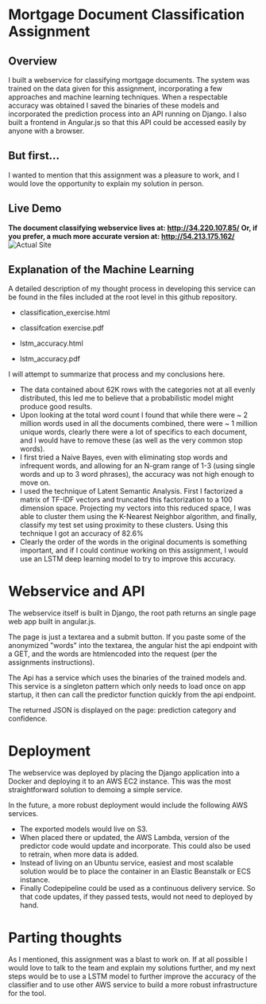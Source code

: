 # Mortgage Document Classification Assignment
## Overview
I built a webservice for classifying mortgage documents. The system was trained on the data given for this assignment, incorporating a few approaches and machine learning techniques. When a respectable accuracy was obtained I saved the binaries of these models and incorporated the prediction process into an API running on Django. I also built a frontend in Angular.js so that this API could be accessed easily by anyone with a browser.

## But first...
I wanted to mention that this assignment was a pleasure to work, and I would love the opportunity to explain my solution in person.

## Live Demo
**The document classifying webservice lives at: http://34.220.107.85/**
**Or, if you prefer, a much more accurate version at: http://54.213.175.162/**
![Actual Site](http://boazreisman.com/images/classifier_demo.png)

## Explanation of the Machine Learning
A detailed description of my thought process in developing this service can be found in the files included at the root level in this github repository.
- classification_exercise.html
- classifcation exercise.pdf

- lstm_accuracy.html
- lstm_accuracy.pdf

I will attempt to summarize that process and my conclusions here.
- The data contained about 62K rows with the categories not at all evenly distributed, this led me to believe that a probabilistic model might produce good results.
- Upon looking at the total word count I found that while there were ~ 2 million words used in all the documents combined, there were ~ 1 million unique words, clearly there were a lot of specifics to each document, and I would have to remove these (as well as the very common stop words).
- I first tried a Naive Bayes, even with eliminating stop words and infrequent words, and allowing for an N-gram range of 1-3 (using single words and up to 3 word phrases), the accuracy was not high enough to move on.
- I used the technique of Latent Semantic Analysis. First I factorized a matrix of TF-IDF vectors and truncated this factorization to a 100 dimension space. Projecting my vectors into this reduced space, I was able to cluster them using the K-Nearest Neighbor algorithm, and finally, classify my test set using proximity to these clusters. Using this technique I got an accuracy of 82.6%
- Clearly the order of the words in the original documents is something important, and if I could continue working on this assignment, I would use an LSTM deep learning model to try to improve this accuracy.

# Webservice and API
The webservice itself is built in Django, the root path returns an single page web app built in angular.js.

The page is just a textarea and a submit button. If you paste some of the anonymized "words" into the textarea, the angular hist the api endpoint with a GET, and the words are htmlencoded into the request (per the assignments instructions).

The Api has a service which uses the binaries of the trained models and. This service is a singleton pattern which only needs to load once on app startup, it then can call the predictor function quickly from the api endpoint.

The returned JSON is displayed on the page: prediction category and confidence.

# Deployment
The webservice was deployed by placing the Django application into a Docker and deploying it to an AWS EC2 instance. This was the most straightforward solution to demoing a simple service.

In the future, a more robust deployment would include the following AWS services.
- The exported models would live on S3.
- When placed there or updated, the AWS Lambda, version of the predictor code would update and incorporate. This could also be used to retrain, when more data is added.
- Instead of living on an Ubuntu service, easiest and most scalable solution would be to place the container in an Elastic Beanstalk or ECS instance.
- Finally Codepipeline could be used as a continuous delivery service. So that code updates, if they passed tests, would not need to deployed by hand.

# Parting thoughts
As I mentioned, this assignment was a blast to work on. If at all possible I would love to talk to the team and explain my solutions further, and my next steps would be to use a LSTM model to further improve the accuracy of the classifier and to use other AWS service to build a more robust infrastructure for the tool.

